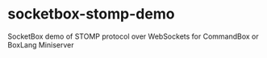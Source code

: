 # socketbox-stomp-demo
SocketBox demo of STOMP protocol over WebSockets for CommandBox or BoxLang Miniserver
